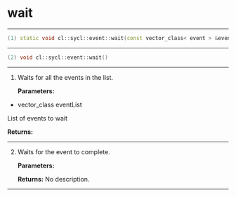 # wait

---

```cpp
(1) static void cl::sycl::event::wait(const vector_class< event > &eventList)
```

---

```cpp
(2) void cl::sycl::event::wait()
```

---

1. Waits for all the events in the list. 

   **Parameters:**

  * vector_class eventList

   List of events to wait 

   **Returns:** 

---

2. Waits for the event to complete. 

   **Parameters:**

   **Returns:** No description.

---

